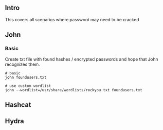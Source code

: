 ## Intro
This covers all scenarios where password may need to be cracked


## John
### Basic
Create txt file with found hashes / encrypted passwords and hope that John recognizes them.
```
# basic
john foundusers.txt

# use custom wordlist 
john --wordlist=/usr/share/wordlists/rockyou.txt foundusers.txt
```
## Hashcat

## Hydra
